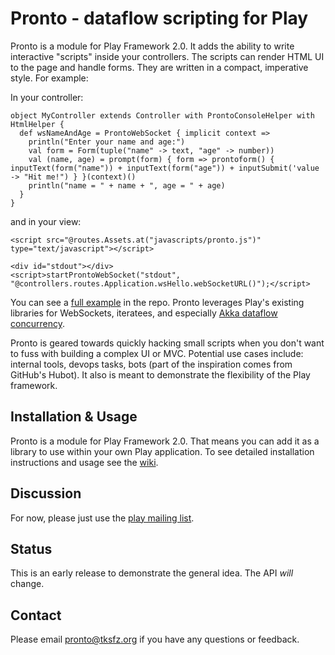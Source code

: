 # Pronto - dataflow scripting for Play

Pronto is a module for Play Framework 2.0.  It adds the ability to write interactive "scripts" inside your controllers.  The scripts can render HTML UI to the page and handle forms.  They are written in a compact, imperative style.  For example:

In your controller:

    object MyController extends Controller with ProntoConsoleHelper with HtmlHelper {
      def wsNameAndAge = ProntoWebSocket { implicit context =>
        println("Enter your name and age:")
        val form = Form(tuple("name" -> text, "age" -> number))
        val (name, age) = prompt(form) { form => prontoform() { inputText(form("name")) + inputText(form("age")) + inputSubmit('value -> "Hit me!") } }(context)()
        println("name = " + name + ", age = " + age)
      }
    }

and in your view:

    <script src="@routes.Assets.at("javascripts/pronto.js")" type="text/javascript"></script>

    <div id="stdout"></div>
    <script>startProntoWebSocket("stdout", "@controllers.routes.Application.wsHello.webSocketURL()");</script>

You can see a [full example](https://github.com/tksfz/pronto/tree/master/sample-app) in the repo.  Pronto leverages Play's existing libraries for WebSockets, iteratees, and especially [Akka dataflow concurrency](http://doc.akka.io/docs/akka/2.0.3/scala/dataflow.html).

Pronto is geared towards quickly hacking small scripts when you don't want to fuss with building a complex UI or MVC.  Potential use cases include:  internal tools, devops tasks, bots (part of the inspiration comes from GitHub's Hubot).  It also is meant to demonstrate the flexibility of the Play framework.

## Installation & Usage

Pronto is a module for Play Framework 2.0.  That means you can add it as a library to use within your own Play application.  To see detailed installation instructions and usage see the [wiki](https://github.com/tksfz/pronto/wiki).

## Discussion

For now, please just use the [play mailing list](https://groups.google.com/forum/#!forum/play-framework).

## Status

This is an early release to demonstrate the general idea.  The API _will_ change.

## Contact

Please email pronto@tksfz.org if you have any questions or feedback.

